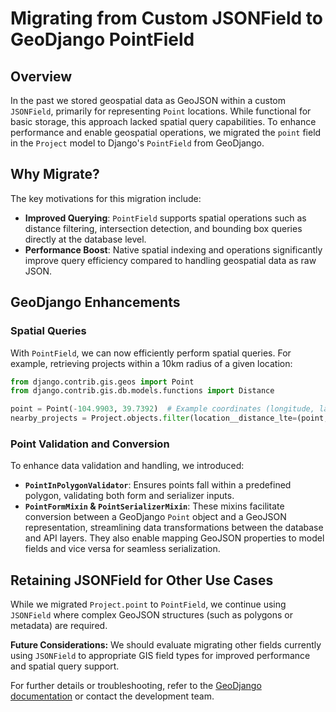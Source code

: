 # Migrating from Custom JSONField to GeoDjango PointField

## Overview

In the past we stored geospatial data as GeoJSON within a custom `JSONField`, primarily for representing `Point` locations. While functional for basic storage, this approach lacked spatial query capabilities. To enhance performance and enable geospatial operations, we migrated the `point` field in the `Project` model to Django's `PointField` from GeoDjango.

## Why Migrate?

The key motivations for this migration include:

- **Improved Querying**: `PointField` supports spatial operations such as distance filtering, intersection detection, and bounding box queries directly at the database level.
- **Performance Boost**: Native spatial indexing and operations significantly improve query efficiency compared to handling geospatial data as raw JSON.

## GeoDjango Enhancements

### Spatial Queries

With `PointField`, we can now efficiently perform spatial queries. For example, retrieving projects within a 10km radius of a given location:

```python
from django.contrib.gis.geos import Point
from django.contrib.gis.db.models.functions import Distance

point = Point(-104.9903, 39.7392)  # Example coordinates (longitude, latitude)
nearby_projects = Project.objects.filter(location__distance_lte=(point, 10000))  # 10km range
```

### Point Validation and Conversion

To enhance data validation and handling, we introduced:

- **`PointInPolygonValidator`**: Ensures points fall within a predefined polygon, validating both form and serializer inputs.
- **`PointFormMixin` & `PointSerializerMixin`**: These mixins facilitate conversion between a GeoDjango `Point` object and a GeoJSON representation, streamlining data transformations between the database and API layers. They also enable mapping GeoJSON properties to model fields and vice versa for seamless serialization.

## Retaining JSONField for Other Use Cases

While we migrated `Project.point` to `PointField`, we continue using `JSONField` where complex GeoJSON structures (such as polygons or metadata) are required.

**Future Considerations:** We should evaluate migrating other fields currently using `JSONField` to appropriate GIS field types for improved performance and spatial query support.

For further details or troubleshooting, refer to the [GeoDjango documentation](https://docs.djangoproject.com/en/stable/ref/contrib/gis/) or contact the development team.

